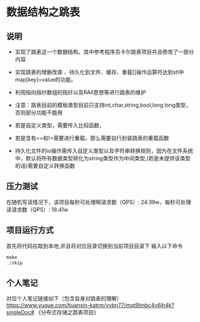 # 数据结构之跳表
## 说明
* 实现了跳表这一个数据结构，其中参考程序员卡尔跳表项目并且修改了一部分内容
* 实现跳表的增删改查 、持久化到文件、缓存、重载[]操作运算符达到stl中map[key]=value的功能。
* 利用指向指针数组的指针以及RAII思想等进行跳表的维护
* 注意：跳表目前的模板类型目前只支持int,char,string,bool,long long类型，否则部分功能不能用

* 若是自定义类型，需要传入比较函数，
* 若是含有==和!=需要进行重载，那么需要自行封装跳表的重载函数

* 持久化文件的io操作需传入自定义类型以及字符串转换规则，因为在文件系统中，默认将所有数据类型转化为string类型作为中间类型,(若是未提供该类型的话)需要自定义转换函数

## 压力测试
在随机写读情况下，该项目每秒可处理啊请求数（QPS）: 24.39w，每秒可处理读请求数（QPS）: 18.41w

## 项目运行方式
首先将代码拉取到本地,并且将对应目录切换到当前项目目录下
输入以下命令
```cpp
make
./skip
```
## 个人笔记
对应个人笔记链接如下（包含自身对跳表的理解） https://www.yuque.com/huanxin-katrm/yybn77/mqt9itnbc4v6ih4k?singleDoc# 《分布式存储之跳表项目》
